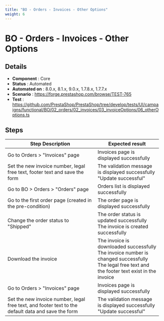 ```yaml
---
title: "BO - Orders - Invoices - Other Options"
weight: 6
---
```


# BO - Orders - Invoices - Other Options
## Details
* **Component** : Core
* **Status** : Automated
* **Automated on** : 8.0.x, 8.1.x, 9.0.x, 1.7.8.x, 1.7.7.x
* **Scenario** : https://forge.prestashop.com/browse/TEST-765
* **Test** : https://github.com/PrestaShop/PrestaShop/tree/develop/tests/UI/campaigns/functional/BO/02_orders/02_invoices/03_invoiceOptions/06_otherOptions.ts

## Steps
| Step Description | Expected result |
| ----- | ----- |
| Go to Orders > "Invoices" page | Invoices page is displayed successfully |
| Set the new invoice number, legal free text, footer text and save the form | The validation message is displayed successfully<br>"Update successful" |
| Go to BO > Orders > "Orders" page | Orders list is displayed successfully |
| Go to the first order page (created in the pre-condition) | The order page is displayed successfully |
| Change the order status to "Shipped" | The order status is updated successfully<br>The invoice is created successfully |
| Download the invoice | The invoice is downloaded successfully<br>The invoice number is changed successfully<br>The legal free text and the footer text exist in the invoice |
| Go to Orders > "Invoices" page | Invoices page is displayed successfully |
| Set the new invoice number, legal free text, and footer text to the default data and save the form | The validation message is displayed successfully<br>"Update successful" |